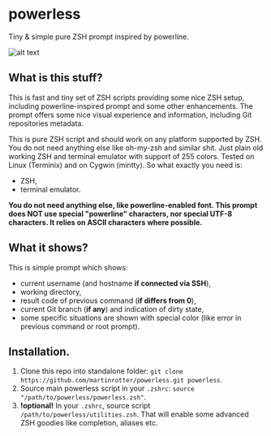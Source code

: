 # powerless
Tiny &amp; simple pure ZSH prompt inspired by powerline.

![alt text](https://raw.githubusercontent.com/martinrotter/powerless/master/screenshots/powerless.gif)

## What is this stuff?
This is fast and tiny set of ZSH scripts providing some nice ZSH setup, including powerline-inspired prompt and some other enhancements. The prompt offers some nice visual experience and information, including Git repositories metadata.

This is pure ZSH script and should work on any platform supported by ZSH. You do not need anything else like oh-my-zsh and similar shit. Just plain old working ZSH and terminal emulator with support of 255 colors. Tested on Linux (Terminix) and on Cygwin (mintty). So what exactly you need is:

* ZSH,
* terminal emulator.

**You do not need anything else, like powerline-enabled font. This prompt does NOT use special "powerline" characters, nor special UTF-8 characters. It relies on ASCII characters where possible.**

## What it shows?
This is simple prompt which shows:

* current username (and hostname **if connected via SSH**),
* working directory,
* result code of previous command (**if differs from 0**),
* current Git branch (**if any**) and indication of dirty state,
* some specific situations are shown with special color (like error in previous command or root prompt).

## Installation.
1. Clone this repo into standalone folder: `git clone https://github.com/martinrotter/powerless.git powerless`.
2. Source main powerless script in your `.zshrc`: `source "/path/to/powerless/powerless.zsh"`.
3. **!optional!** In your `.zshrc`, source script `/path/to/powerless/utilities.zsh`. That will enable some advanced ZSH goodies like completion, aliases etc.
